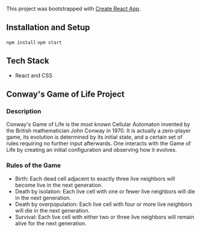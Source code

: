 This project was bootstrapped with [Create React App](https://github.com/facebook/create-react-app).
## Installation and Setup
`npm install`
`npm start`

## Tech Stack
- React and CSS

## Conway's Game of Life Project 

### Description 

Conway's Game of Life is the most known Cellular Automaton invented by the British mathematician John Conway in 1970. It is actually a zero-player game, its evolution is determined by its initial state, and a certain set of rules requiring no further input afterwards. One interacts with the Game of Life by creating an initial configuration and observing how it evolves.

### Rules of the Game
- Birth: Each dead cell adjacent to exactly three live neighbors will become live in the next generation.
- Death by isolation: Each live cell with one or fewer live neighbors will die in the next generation.
- Death by overpopulation: Each live cell with four or more live neighbors will die in the next generation.
- Survival: Each live cell with either two or three live neighbors will remain alive for the next generation.
